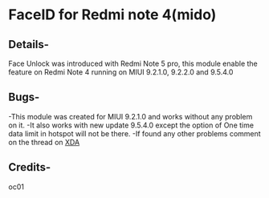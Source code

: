 # FaceID for Redmi note 4(mido)

## Details-
Face Unlock was introduced with Redmi Note 5 pro, this module enable the feature on Redmi Note 4 running on MIUI 9.2.1.0, 9.2.2.0 and 9.5.4.0

## Bugs-
 -This module was created for MIUI 9.2.1.0 and works without any problem on it.
 -It also works with new update 9.5.4.0 except the option of One time data limit in hotspot will not be there.
 -If found any other problems comment on the thread on [XDA](https://forum.xda-developers.com/redmi-note-4/how-to/enable-faceid-redmi-note-4mido-running-t3753423)

## Credits-
oc01
